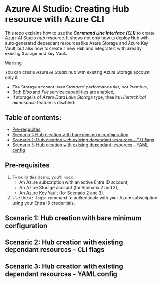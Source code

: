 # Azure AI Studio: Creating Hub resource with Azure CLI
This repo explains how to use the **_Command Line Interface (CLI)_** to create Azure AI Studio _hub_ resource. It shows not only how to deploy Hub with auto-generated dependant resources like Azure Storage and Azure Key Vault, but also how to create a new Hub and integrate it with already existing Storage and Key Vault.

> [!WARNING]
> You can create Azure AI Studio hub with existing Azure Storage account only if:
> - The Storage account uses _Standard_ performance tier, not _Premium_,
> - Both _Blob_ and _File_ service capabilities are enabled,
> - If storage is of _Azure Data Lake Storage_ type, then its _Hierarchical namespace_ feature is disabled.

## Table of contents:
- [Pre-requisites](https://github.com/LazaUK/AIStudio-Hub-CLI#pre-requisites)
- [Scenario 1: Hub creation with bare minimum configuration](https://github.com/LazaUK/AIStudio-Hub-CLI#scenario-1-hub-creation-with-bare-minimum-configuration)
- [Scenario 2: Hub creation with existing dependant resources - CLI flags]()
- [Scenario 3: Hub creation with existing dependant resources - YAML config]()

## Pre-requisites
1. To build this demo, you'll need:
    - An Azure subscription with an active Entra ID account,
    - An Azure Storage account (for Scenario 2 and 3),
    - An Azure Key Vault (for Scenario 2 and 3).
2. Use the ```az login``` command to authenticate with your Azure subscription using your Entra ID credentials.

## Scenario 1: Hub creation with bare minimum configuration

## Scenario 2: Hub creation with existing dependant resources - CLI flags

## Scenario 3: Hub creation with existing dependant resources - YAML config

